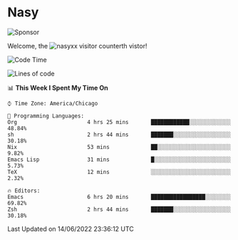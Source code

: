 # Nasy

<!--
<p align="center">
<img height="200" src="https://github-readme-stats.vercel.app/api?username=nasyxx&count_private=true&show_icons=true&theme=dracula&include_all_commits=true"/>
<img height="200" src="https://github-readme-stats.vercel.app/api/top-langs/?username=nasyxx&theme=dracula&hide=html,jupyter+notebook&count_private=true&show_icons=true"/>
</p>

  
----------------
-->

![Sponsor](https://img.shields.io/static/v1.svg?label=Sponsor&message=%E2%9D%A4&logo=GitHub&style=flat&color=pink)
 
Welcome, the ![nasyxx visitor counter](https://count.getloli.com/get/@nasyxx?theme=rule34)th vistor!
 
<!--START_SECTION:waka-->
![Code Time](http://img.shields.io/badge/Code%20Time-2%2C480%20hrs%2013%20mins-blue)

![Lines of code](https://img.shields.io/badge/From%20Hello%20World%20I%27ve%20Written-5%20Million%20lines%20of%20code-blue)

📊 **This Week I Spent My Time On** 

```text
⌚︎ Time Zone: America/Chicago

💬 Programming Languages: 
Org                      4 hrs 25 mins       ████████████░░░░░░░░░░░░░   48.84% 
sh                       2 hrs 44 mins       ███████░░░░░░░░░░░░░░░░░░   30.18% 
Nix                      53 mins             ██░░░░░░░░░░░░░░░░░░░░░░░   9.82% 
Emacs Lisp               31 mins             █░░░░░░░░░░░░░░░░░░░░░░░░   5.73% 
TeX                      12 mins             ░░░░░░░░░░░░░░░░░░░░░░░░░   2.32%

🔥 Editors: 
Emacs                    6 hrs 20 mins       █████████████████░░░░░░░░   69.82% 
Zsh                      2 hrs 44 mins       ███████░░░░░░░░░░░░░░░░░░   30.18%

```


 Last Updated on 14/06/2022 23:36:12 UTC
<!--END_SECTION:waka-->

<!-- ![visitors](https://visitor-badge.laobi.icu/badge?page_id=nasyxx.nasyxx) -->
